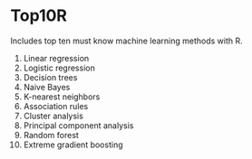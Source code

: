 # Top10R
Includes top ten must know machine learning methods with R. 
1. Linear regression 
2. Logistic regression 
3. Decision trees 
4. Naive Bayes 
5. K-nearest neighbors 
6. Association rules 
7. Cluster analysis 
8. Principal component analysis 
9. Random forest 
10. Extreme gradient boosting
